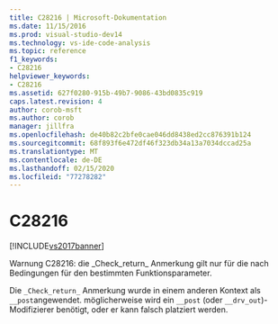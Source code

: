 ```yaml
---
title: C28216 | Microsoft-Dokumentation
ms.date: 11/15/2016
ms.prod: visual-studio-dev14
ms.technology: vs-ide-code-analysis
ms.topic: reference
f1_keywords:
- C28216
helpviewer_keywords:
- C28216
ms.assetid: 627f0280-915b-49b7-9086-43bd0835c919
caps.latest.revision: 4
author: corob-msft
ms.author: corob
manager: jillfra
ms.openlocfilehash: de40b82c2bfe0cae046dd8438ed2cc876391b124
ms.sourcegitcommit: 68f893f6e472df46f323db34a13a7034dccad25a
ms.translationtype: MT
ms.contentlocale: de-DE
ms.lasthandoff: 02/15/2020
ms.locfileid: "77278282"
---
```

# <a name="c28216"></a>C28216
[!INCLUDE[vs2017banner](../includes/vs2017banner.md)]

Warnung C28216: die \_Check_return\_ Anmerkung gilt nur für die nach Bedingungen für den bestimmten Funktionsparameter.  
  
 Die `_Check_return_` Anmerkung wurde in einem anderen Kontext als `__post`angewendet. möglicherweise wird ein `__post` (oder `__drv_out`)-Modifizierer benötigt, oder er kann falsch platziert werden.
